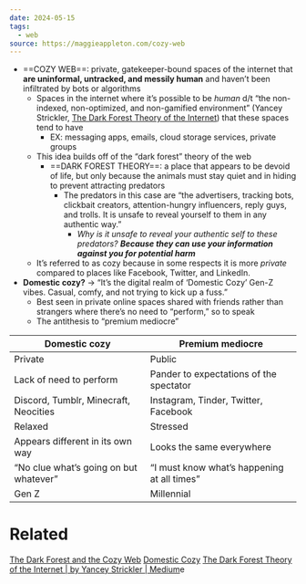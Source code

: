 ```yaml
---
date: 2024-05-15
tags:
  - web
source: https://maggieappleton.com/cozy-web
---
```


- ==COZY WEB==: private, gatekeeper-bound spaces of the internet that **are uninformal, untracked, and messily human** and haven’t been infiltrated by bots or algorithms
	- Spaces in the internet where it’s possible to be *human* d/t “the non-indexed, non-optimized, and non-gamified environment” (Yancey Strickler, [The Dark Forest Theory of the Internet](https://onezero.medium.com/the-dark-forest-theory-of-the-internet-7dc3e68a7cb1)) that these spaces tend to have
		- EX: messaging apps, emails, cloud storage services, private groups
	- This idea builds off of the “dark forest” theory of the web
		- ==DARK FOREST THEORY==: a place that appears to be devoid of life, but only because the animals must stay quiet and in hiding to prevent attracting predators
			- The predators in this case are “the advertisers, tracking bots, clickbait creators, attention-hungry influencers, reply guys, and trolls. It is unsafe to reveal yourself to them in any authentic way.”
				- *Why is it unsafe to reveal your authentic self to these predators?* ***Because they can use your information against you for potential harm***
	- It’s referred to as cozy because in some respects it is more *private* compared to places like Facebook, Twitter, and LinkedIn.
- **Domestic cozy?** → “It’s the digital realm of ‘Domestic Cozy’ Gen-Z vibes. Casual, comfy, and not trying to kick up a fuss.”
	- Best seen in private online spaces shared with friends rather than strangers where there’s no need to “perform,” so to speak
	- The antithesis to “premium mediocre”

| **Domestic cozy**                      | **Premium mediocre**                        |
| -------------------------------------- | ------------------------------------------- |
| Private                                | Public                                      |
| Lack of need to perform                | Pander to expectations of the spectator     |
| Discord, Tumblr, Minecraft, Neocities  | Instagram, Tinder, Twitter, Facebook        |
| Relaxed                                | Stressed                                    |
| Appears different in its own way       | Looks the same everywhere                   |
| “No clue what’s going on but whatever” | “I must know what’s happening at all times” |
| Gen Z                                  | Millennial                                  |

# Related
[The Dark Forest and the Cozy Web](https://maggieappleton.com/cozy-web)
[Domestic Cozy](https://www.ribbonfarm.com/series/domestic-cozy/)
[The Dark Forest Theory of the Internet | by Yancey Strickler | Medium](https://ystrickler.medium.com/the-dark-forest-theory-of-the-internet-7dc3e68a7cb1)e
